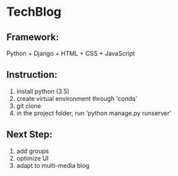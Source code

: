 # TechBlog

## Framework:
Python + Django + HTML + CSS + JavaScript

## Instruction:
1. install python (3.5)
2. create virtual environment through 'conda'
3. git clone 
4. in the project folder, run 'python manage.py runserver'

## Next Step:
1. add groups
2. optimize UI
3. adapt to multi-media blog
